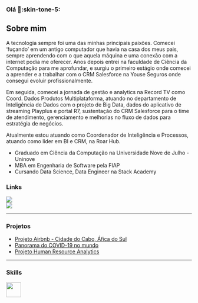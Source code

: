 ### Olá :vulcan_salute::skin-tone-5:

## Sobre mim
A tecnologia sempre foi uma das minhas principais paixões. Comecei ‘fuçando’ em um antigo computador que havia na casa dos meus pais, sempre aprendendo com o que aquela máquina e uma conexão com a internet podia me oferecer. Anos depois entrei na faculdade de Ciência da Computação para me aprofundar, e surgiu o primeiro estágio onde comecei a aprender e a trabalhar com o CRM Salesforce na Youse Seguros onde consegui evoluir profissionalmente.

Em seguida, comecei a jornada de gestão e analytics na Record TV como Coord. Dados Produtos Multiplataforma, atuando no departamento de Inteligência de Dados com o projeto de Big Data, dados do aplicativo de streaming Playplus e portal R7, sustentação do CRM Salesforce para o time de atendimento, gerenciamento e melhorias no fluxo de dados para estratégia de negócios.

Atualmente estou atuando como Coordenador de Inteligência e Processos, atuando como lider em BI e CRM, na Roar Hub.

* Graduado em Ciência da Computação na Universidade Nove de Julho - Uninove
* MBA em Engenharia de Software pela FIAP
* Cursando Data Science, Data Engineer na Stack Academy

### Links

<div>
<a href="https://www.linkedin.com/in/jeferson-dos-santos-de-melo-almeida-192101a3/" target="_blank"><img src="https://img.shields.io/badge/-LinkedIn-%230077B5?style=for-the-badge&logo=linkedin&logoColor=white" target="_blank"></a><br>
<a href="https://medium.com/@jefersonalmeida_81476" target="_blank"><img src="https://img.shields.io/badge/Medium-12100E?style=for-the-badge&logo=medium&logoColor=white" target="_blank"></a>
</div>


---

### Projetos


* [Projeto Airbnb - Cidade do Cabo, Áfica do Sul](https://github.com/JefersonSMAlmeida/data_science/blob/main/Cidade_do_Cabo_Analisando_os_Dados_do_Airbnb.ipynb)
* [Panorama do COVID-19 no mundo](https://github.com/JefersonSMAlmeida/portifolio_data_science/blob/main/Panorama_do_COVID_19_no_Brasil_e_no_Mundo.ipynb)
* [Projeto Human Resource Analytics](https://github.com/JefersonSMAlmeida/portifolio_dados/tree/main/Human%20Resource%20Analytics)

---

### Skills



<img src="https://cdn.jsdelivr.net/gh/devicons/devicon/icons/microsoftsqlserver/microsoftsqlserver-plain-wordmark.svg" width="40" height="40"/>



          



